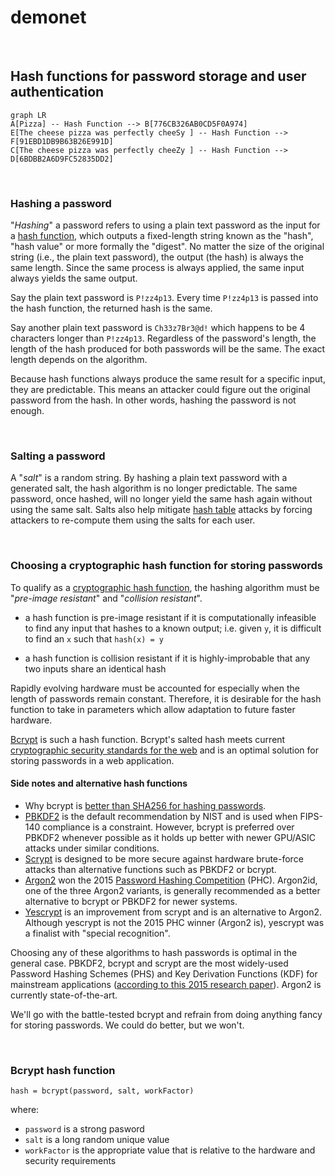 # demonet

<br>

## Hash functions for password storage and user authentication

```mermaid
graph LR
A[Pizza] -- Hash Function --> B[776CB326AB0CD5F0A974]
E[The cheese pizza was perfectly cheeSy ] -- Hash Function --> F[91EBD1DB9B63B26E991D]
C[The cheese pizza was perfectly cheeZy ] -- Hash Function --> D[6BDBB2A6D9FC52835DD2]
```
<br>

### Hashing a password

"*Hashing*" a password refers to using a plain text password as the input for a [hash function](https://en.wikipedia.org/wiki/Hash_function), which outputs a fixed-length string known as the "hash", "hash value" or more formally the "digest". No matter the size of the original string (i.e., the plain text password), the output (the hash) is always the same length. Since the same process is always applied, the same input always yields the same output.

Say the plain text password is `P!zz4p13`. Every time `P!zz4p13` is passed into the hash function, the returned hash is the same.

Say another plain text password is `Ch33z7Br3@d!` which happens to be 4 characters longer than `P!zz4p13`. Regardless of the password's length, the length of the hash produced for both passwords will be the same. The exact length depends on the algorithm.

Because hash functions always produce the same result for a specific input, they are predictable. This means an attacker could figure out the original password from the hash. In other words, hashing the password is not enough.

<br>

### Salting a password

A "*salt*" is a random string. By hashing a plain text password with a generated salt, the hash algorithm is no longer predictable. The same password, once hashed, will no longer yield the same hash again without using the same salt. Salts also help mitigate [hash table](https://en.wikipedia.org/wiki/Hash_table) attacks by forcing attackers to re-compute them using the salts for each user.

<br>

### Choosing a cryptographic hash function for storing passwords

To qualify as a [cryptographic hash function](https://en.wikipedia.org/wiki/Cryptographic_hash_function), the hashing algorithm must be "*pre-image resistant*" and "*collision resistant*".
	
- a hash function is pre-image resistant if it is computationally infeasible to find any input that hashes to a known output; i.e. given `y`, it is difficult to find an `x` such that `hash(x) = y`
	
- a hash function is collision resistant if it is highly-improbable that any two inputs share an identical hash

Rapidly evolving hardware must be accounted for especially when the length of passwords remain constant. Therefore, it is desirable for the hash function to take in parameters which allow adaptation to future faster hardware.

[Bcrypt](https://en.wikipedia.org/wiki/Bcrypt) is such a hash function. Bcrypt's salted hash meets current [cryptographic security standards for the web](https://cheatsheetseries.owasp.org/cheatsheets/Password_Storage_Cheat_Sheet.html#bcrypt) and is an optimal solution for storing passwords in a web application. 

#### Side notes and alternative hash functions
- Why bcrypt is [better than SHA256 for hashing passwords](https://codahale.com/how-to-safely-store-a-password/).
- [PBKDF2](https://en.wikipedia.org/wiki/PBKDF2) is the default recommendation by NIST and is used when FIPS-140 compliance is a constraint. However, bcrypt is preferred over PBKDF2 whenever possible as it holds up better with newer GPU/ASIC attacks under similar conditions.
- [Scrypt](https://www.tarsnap.com/scrypt.html) is designed to be more secure against hardware brute-force attacks than alternative functions such as PBKDF2 or bcrypt.
- [Argon2](https://en.wikipedia.org/wiki/Argon2) won the 2015 [Password Hashing Competition](https://www.password-hashing.net/) (PHC). Argon2id, one of the three Argon2 variants, is generally recommended as a better alternative to bcrypt or PBKDF2 for newer systems. 
- [Yescrypt](https://www.openwall.com/yescrypt/) is an improvement from scrypt and is an alternative to Argon2. Although yescrypt is not the 2015 PHC winner (Argon2 is), yescrypt was a finalist with "special recognition".

Choosing any of these algorithms to hash passwords is optimal in the general case. PBKDF2, bcrypt and scrypt are the most widely-used Password Hashing Schemes (PHS) and Key Derivation Functions (KDF) for mainstream applications ([according to this 2015 research paper](https://eprint.iacr.org/2015/265.pdf)). Argon2 is currently state-of-the-art.

We'll go with the battle-tested bcrypt and refrain from doing anything fancy for storing passwords. We could do better, but we won't.

<br>

### Bcrypt hash function

    hash = bcrypt(password, salt, workFactor)

where:
- `password` is a strong pasword
- `salt` is a long random unique value
- `workFactor` is the appropriate value that is relative to the hardware and security requirements
